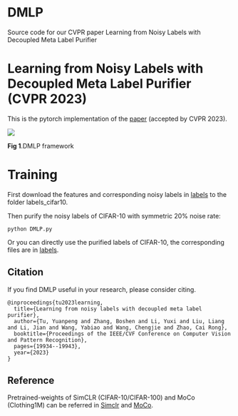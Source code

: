 # DMLP
Source code for our CVPR paper Learning from Noisy Labels with Decoupled Meta Label Purifier

# Learning from Noisy Labels with Decoupled Meta Label Purifier (CVPR 2023) 

This is the pytorch implementation of the [paper](https://openaccess.thecvf.com/content/CVPR2023/papers/Tu_Learning_From_Noisy_Labels_With_Decoupled_Meta_Label_Purifier_CVPR_2023_paper.pdf) (accepted by CVPR 2023).

<img src='configs/dmlp.png'>

**Fig 1**.DMLP framework

# Training
First download the features and corresponding noisy labels in [labels](https://drive.google.com/drive/folders/1tXjRrf_W-ilvjARWqXVevVbLJR9IOkat?usp=sharing) to the folder labels_cifar10.

Then purify the noisy labels of CIFAR-10 with symmetric 20% noise rate:

```
python DMLP.py
```

Or you can directly use the purified labels of CIFAR-10, the corresponding files are in [labels](https://drive.google.com/drive/folders/1tXjRrf_W-ilvjARWqXVevVbLJR9IOkat?usp=sharing).

## Citation 
If you find DMLP useful in your research, please consider citing.

```
@inproceedings{tu2023learning,
  title={Learning from noisy labels with decoupled meta label purifier},
  author={Tu, Yuanpeng and Zhang, Boshen and Li, Yuxi and Liu, Liang and Li, Jian and Wang, Yabiao and Wang, Chengjie and Zhao, Cai Rong},
  booktitle={Proceedings of the IEEE/CVF Conference on Computer Vision and Pattern Recognition},
  pages={19934--19943},
  year={2023}
}
```

## Reference
Pretrained-weights of SimCLR (CIFAR-10/CIFAR-100) and MoCo (Clothing1M) can be referred in [Simclr](https://github.com/google-research/simclr) and [MoCo](https://github.com/facebookresearch/moco).



